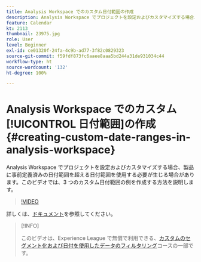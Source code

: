 ```yaml
---
title: Analysis Workspace でのカスタム日付範囲の作成
description: Analysis Workspace でプロジェクトを設定およびカスタマイズする場合、製品に事前定義済みの日付範囲を超える日付範囲を使用する必要が生じる場合があります。このビデオでは、3 つのカスタム日付範囲の例を作成する方法を説明します。
feature: Calendar
kt: 2113
thumbnail: 23975.jpg
role: User
level: Beginner
exl-id: ce01320f-24fa-4c9b-ad77-3f82c0829323
source-git-commit: f59fdf873fc6aaee8aaa5bd244a31de931034c44
workflow-type: ht
source-wordcount: '132'
ht-degree: 100%

---
```


# Analysis Workspace でのカスタム[!UICONTROL 日付範囲]の作成 {#creating-custom-date-ranges-in-analysis-workspace}

Analysis Workspace でプロジェクトを設定およびカスタマイズする場合、製品に事前定義済みの日付範囲を超える日付範囲を使用する必要が生じる場合があります。このビデオでは、3 つのカスタム日付範囲の例を作成する方法を説明します。

>[!VIDEO](https://video.tv.adobe.com/v/23975/?quality=12&learn=on)

詳しくは、[ドキュメント](https://experienceleague.adobe.com/docs/analytics/analyze/analysis-workspace/components/calendar-date-ranges/custom-date-ranges.html?lang=ja)を参照してください。

>[!INFO]
>
> このビデオは、Experience League で無償で利用できる、[カスタムのセグメント化および日付を使用したデータのフィルタリング](https://experienceleague.adobe.com/?recommended=Analytics-U-1-2021.1.filterdata&amp;lang=ja)コースの一部です。
